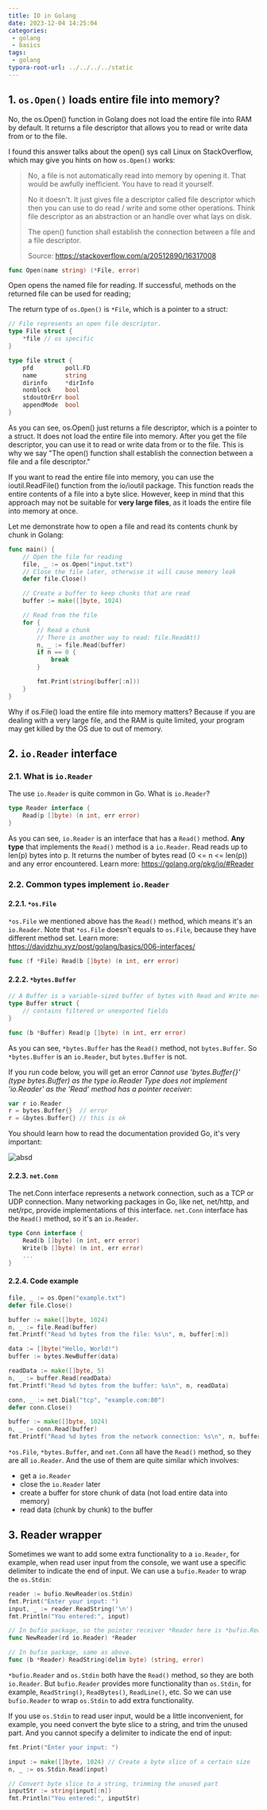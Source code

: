 ```yaml
---
title: IO in Golang
date: 2023-12-04 14:25:04
categories:
 - golang
 - basics
tags:
 - golang
typora-root-url: ../../../../static
---
```


## 1. `os.Open()` loads entire file into memory?

No, the os.Open() function in Golang does not load the entire file into RAM by default. It returns a file descriptor that allows you to read or write data from or to the file. 

I found this answer talks about the open() sys call Linux on StackOverflow, which may give you hints on how `os.Open()` works:

> No, a file is not automatically read into memory by opening it. That would be awfully inefficient. You have to read it yourself.
>
> No it doesn't. It just gives file a descriptor called file descriptor which then you can use to do read / write and some other operations. Think file descriptor as an abstraction or an handle over what lays on disk.
>
> The open() function shall establish the connection between a file and a file descriptor.
>
> Source: https://stackoverflow.com/a/20512890/16317008

```go
func Open(name string) (*File, error)
```

Open opens the named file for reading. If successful, methods on the returned file can be used for reading; 

The return type of `os.Open()` is `*File`, which is a pointer to a struct:

```go
// File represents an open file descriptor.
type File struct {
	*file // os specific
}

type file struct {
    pfd         poll.FD
    name        string
    dirinfo     *dirInfo
    nonblock    bool
    stdoutOrErr bool
    appendMode  bool
}
```

As you can see, os.Open() just returns a file descriptor, which is a pointer to a struct. It does not load the entire file into memory. After you get the file descriptor, you can use it to read or write data from or to the file. This is why we say "The open() function shall establish the connection between a file and a file descriptor."

If you want to read the entire file into memory, you can use the ioutil.ReadFile() function from the io/ioutil package. This function reads the entire contents of a file into a byte slice. However, keep in mind that this approach may not be suitable for **very large files**, as it loads the entire file into memory at once.

Let me demonstrate how to open a file and read its contents chunk by chunk in Golang:

```go
func main() {
	// Open the file for reading
	file, _ := os.Open("input.txt")
    // Close the file later, otherwise it will cause memory leak
	defer file.Close()

	// Create a buffer to keep chunks that are read
	buffer := make([]byte, 1024)

	// Read from the file
	for {
		// Read a chunk
        // There is another way to read: file.ReadAt()
		n, _ := file.Read(buffer)
		if n == 0 {
			break
		}

		fmt.Print(string(buffer[:n]))
	}
}
```

Why if os.File() load the entire file into memory matters? Because if you are dealing with a very large file, and the RAM is quite limited, your program may get killed by the OS due to out of memory.

## 2. `io.Reader` interface

### 2.1. What is `io.Reader`

The use `io.Reader` is quite common in Go. What is `io.Reader`? 

```go
type Reader interface {
	Read(p []byte) (n int, err error)
}
```

As you can see, `io.Reader` is an interface that has a `Read()` method. **Any type** that implements the `Read()` method is a `io.Reader`. Read reads up to len(p) bytes into p. It returns the number of bytes read (0 <= n <= len(p)) and any error encountered. Learn more: https://golang.org/pkg/io/#Reader

### 2.2. Common types implement `io.Reader`

#### 2.2.1. `*os.File`

`*os.File` we mentioned above has the `Read()` method, which means it's an `io.Reader`. 
Note that `*os.File` doesn't equals to `os.File`, because they have different method set. Learn more: https://davidzhu.xyz/post/golang/basics/006-interfaces/

```go
func (f *File) Read(b []byte) (n int, err error)
```

#### 2.2.2. `*bytes.Buffer`

```go
// A Buffer is a variable-sized buffer of bytes with Read and Write methods. The zero value for Buffer is an empty buffer ready to use.
type Buffer struct {
	// contains filtered or unexported fields
}
```

```go
func (b *Buffer) Read(p []byte) (n int, err error)
```

As you can see, `*bytes.Buffer` has the `Read()` method, not `bytes.Buffer`. So `*bytes.Buffer` is an `io.Reader`, but `bytes.Buffer` is not.

If you run code below, you will get an error *Cannot use 'bytes.Buffer{}' (type bytes.Buffer) as the type io.Reader Type does not implement 'io.Reader' as the 'Read' method has a pointer receiver*:

```go
var r io.Reader
r = bytes.Buffer{}  // error
r = &bytes.Buffer{} // this is ok
```

You should learn how to read the documentation provided Go, it's very important:

![absd](/018-io/absd.png)

#### 2.2.3. `net.Conn`

The net.Conn interface represents a network connection, such as a TCP or UDP connection. Many networking packages in Go, like net, net/http, and net/rpc, provide implementations of this interface. `net.Conn` interface has the `Read()` method, so it's an `io.Reader`.

```go
type Conn interface {
	Read(b []byte) (n int, err error)
	Write(b []byte) (n int, err error)
    ...
}
```

#### 2.2.4. Code example

```go
file, _ := os.Open("example.txt")
defer file.Close()

buffer := make([]byte, 1024)
n, _ := file.Read(buffer)
fmt.Printf("Read %d bytes from the file: %s\n", n, buffer[:n])
```

```go
data := []byte("Hello, World!")
buffer := bytes.NewBuffer(data)

readData := make([]byte, 5)
n, _ := buffer.Read(readData)
fmt.Printf("Read %d bytes from the buffer: %s\n", n, readData)
```

```go
conn, _ := net.Dial("tcp", "example.com:80")
defer conn.Close()

buffer := make([]byte, 1024)
n, _ := conn.Read(buffer)
fmt.Printf("Read %d bytes from the network connection: %s\n", n, buffer[:n])
```

`*os.File`, `*bytes.Buffer`, and `net.Conn` all have the `Read()` method, so they are all `io.Reader`. And the use of them are quite similar which involves:

- get a `io.Reader`
- close the `io.Reader` later
- create a buffer for store chunk of data (not load entire data into memory)
- read data (chunk by chunk) to the buffer

## 3. Reader wrapper

Sometimes we want to add some extra functionality to a `io.Reader`, for example, when read user input from the console, we want use a specific delimiter to indicate the end of input. We can use a `bufio.Reader` to wrap the `os.Stdin`:

```go
reader := bufio.NewReader(os.Stdin)
fmt.Print("Enter your input: ")
input, _ := reader.ReadString('\n')
fmt.Println("You entered:", input)
```

```go
// In bufio package, so the pointer receiver *Reader here is *bufio.Reader not io.Reader.
func NewReader(rd io.Reader) *Reader

// In bufio package, same as above.
func (b *Reader) ReadString(delim byte) (string, error)
```

`*bufio.Reader` and `os.Stdin` both have the `Read()` method, so they are both `io.Reader`. But `bufio.Reader` provides more functionality than `os.Stdin`, for example, `ReadString()`, `ReadBytes()`, `ReadLine()`, etc. So we can use `bufio.Reader` to wrap `os.Stdin` to add extra functionality.

If you use `os.Stdin` to read user input, would be a little inconvenient, for example, you need convert the byte slice to a string, and trim the unused part. And you cannot specify a delimiter to indicate the end of input:

```go
fmt.Print("Enter your input: ")

input := make([]byte, 1024) // Create a byte slice of a certain size
n, _ := os.Stdin.Read(input)

// Convert byte slice to a string, trimming the unused part
inputStr := string(input[:n])
fmt.Println("You entered:", inputStr)
```

